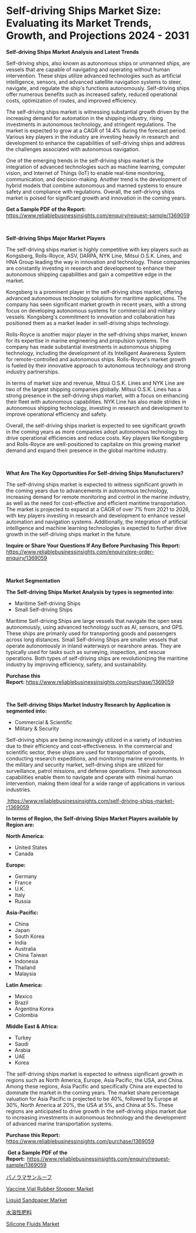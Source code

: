 <p><h1>Self-driving Ships Market Size: Evaluating its Market Trends, Growth, and Projections 2024 - 2031</h1></p><p><strong>Self-driving Ships Market Analysis and Latest Trends</strong></p>
<p><p>Self-driving ships, also known as autonomous ships or unmanned ships, are vessels that are capable of navigating and operating without human intervention. These ships utilize advanced technologies such as artificial intelligence, sensors, and advanced satellite navigation systems to steer, navigate, and regulate the ship's functions autonomously. Self-driving ships offer numerous benefits such as increased safety, reduced operational costs, optimization of routes, and improved efficiency.</p><p>The self-driving ships market is witnessing substantial growth driven by the increasing demand for automation in the shipping industry, rising investments in autonomous technology, and stringent regulations. The market is expected to grow at a CAGR of 14.4% during the forecast period. Various key players in the industry are investing heavily in research and development to enhance the capabilities of self-driving ships and address the challenges associated with autonomous navigation.</p><p>One of the emerging trends in the self-driving ships market is the integration of advanced technologies such as machine learning, computer vision, and Internet of Things (IoT) to enable real-time monitoring, communication, and decision-making. Another trend is the development of hybrid models that combine autonomous and manned systems to ensure safety and compliance with regulations. Overall, the self-driving ships market is poised for significant growth and innovation in the coming years.</p></p>
<p><strong>Get a Sample PDF of the Report:&nbsp;</strong> <a href="https://www.reliablebusinessinsights.com/enquiry/request-sample/1369059">https://www.reliablebusinessinsights.com/enquiry/request-sample/1369059</a></p>
<p>&nbsp;</p>
<p><strong>Self-driving Ships Major Market Players</strong></p>
<p><p>The self-driving ships market is highly competitive with key players such as Kongsberg, Rolls-Royce, ASV, DARPA, NYK Line, Mitsui O.S.K. Lines, and HNA Group leading the way in innovation and technology. These companies are constantly investing in research and development to enhance their autonomous shipping capabilities and gain a competitive edge in the market.</p><p>Kongsberg is a prominent player in the self-driving ships market, offering advanced autonomous technology solutions for maritime applications. The company has seen significant market growth in recent years, with a strong focus on developing autonomous systems for commercial and military vessels. Kongsberg's commitment to innovation and collaboration has positioned them as a market leader in self-driving ships technology.</p><p>Rolls-Royce is another major player in the self-driving ships market, known for its expertise in marine engineering and propulsion systems. The company has made substantial investments in autonomous shipping technology, including the development of its Intelligent Awareness System for remote-controlled and autonomous ships. Rolls-Royce's market growth is fueled by their innovative approach to autonomous technology and strong industry partnerships.</p><p>In terms of market size and revenue, Mitsui O.S.K. Lines and NYK Line are two of the largest shipping companies globally. Mitsui O.S.K. Lines has a strong presence in the self-driving ships market, with a focus on enhancing their fleet with autonomous capabilities. NYK Line has also made strides in autonomous shipping technology, investing in research and development to improve operational efficiency and safety.</p><p>Overall, the self-driving ships market is expected to see significant growth in the coming years as more companies adopt autonomous technology to drive operational efficiencies and reduce costs. Key players like Kongsberg and Rolls-Royce are well-positioned to capitalize on this growing market demand and expand their presence in the global maritime industry.</p></p>
<p>&nbsp;</p>
<p><strong>What Are The Key Opportunities For Self-driving Ships Manufacturers?</strong></p>
<p><p>The self-driving ships market is expected to witness significant growth in the coming years due to advancements in autonomous technology, increasing demand for remote monitoring and control in the marine industry, as well as the need for cost-effective and efficient maritime transportation. The market is projected to expand at a CAGR of over 7% from 2021 to 2026, with key players investing in research and development to enhance vessel automation and navigation systems. Additionally, the integration of artificial intelligence and machine learning technologies is expected to further drive growth in the self-driving ships market in the future.</p></p>
<p><strong>Inquire or Share Your Questions If Any Before Purchasing This Report:</strong> <a href="https://www.reliablebusinessinsights.com/enquiry/pre-order-enquiry/1369059">https://www.reliablebusinessinsights.com/enquiry/pre-order-enquiry/1369059</a></p>
<p>&nbsp;</p>
<p><strong>Market Segmentation</strong></p>
<p><strong>The Self-driving Ships Market Analysis by types is segmented into:</strong></p>
<p><ul><li>Maritime Self-driving Ships</li><li>Small Self-driving Ships</li></ul></p>
<p><p>Maritime Self-driving Ships are large vessels that navigate the open seas autonomously, using advanced technology such as AI, sensors, and GPS. These ships are primarily used for transporting goods and passengers across long distances. Small Self-driving Ships are smaller vessels that operate autonomously in inland waterways or nearshore areas. They are typically used for tasks such as surveying, inspection, and rescue operations. Both types of self-driving ships are revolutionizing the maritime industry by improving efficiency, safety, and sustainability.</p></p>
<p><strong>Purchase this Report:&nbsp;</strong><a href="https://www.reliablebusinessinsights.com/purchase/1369059">https://www.reliablebusinessinsights.com/purchase/1369059</a></p>
<p>&nbsp;</p>
<p><strong>The Self-driving Ships Market Industry Research by Application is segmented into:</strong></p>
<p><ul><li>Commercial & Scientific</li><li>Military & Security</li></ul></p>
<p><p>Self-driving ships are being increasingly utilized in a variety of industries due to their efficiency and cost-effectiveness. In the commercial and scientific sector, these ships are used for transportation of goods, conducting research expeditions, and monitoring marine environments. In the military and security market, self-driving ships are utilized for surveillance, patrol missions, and defense operations. Their autonomous capabilities enable them to navigate and operate with minimal human intervention, making them ideal for a wide range of applications in various industries.</p></p>
<p><a href="https://www.reliablebusinessinsights.com/self-driving-ships-market-r1369059">&nbsp;https://www.reliablebusinessinsights.com/self-driving-ships-market-r1369059</a></p>
<p><strong>In terms of Region, the Self-driving Ships Market Players available by Region are:</strong></p>
<p>
    <p> <strong> North America: </strong>
        <ul>
            <li>United States</li>
            <li>Canada</li>
        </ul>
        </p> 
    <p> <strong> Europe: </strong>
        <ul>
            <li>Germany</li>
            <li>France</li>
            <li>U.K.</li>
            <li>Italy</li>
            <li>Russia</li>
        </ul>
        </p> 
    <p> <strong> Asia-Pacific: </strong>
        <ul>
            <li>China</li>
            <li>Japan</li>
            <li>South Korea</li>
            <li>India</li>
            <li>Australia</li>
            <li>China Taiwan</li>
            <li>Indonesia</li>
            <li>Thailand</li>
            <li>Malaysia</li>
        </ul>
        </p> 
    <p> <strong> Latin America: </strong>
        <ul>
            <li>Mexico</li>
            <li>Brazil</li>
            <li>Argentina Korea</li>
            <li>Colombia</li>
        </ul>
        </p> 
    <p> <strong> Middle East & Africa: </strong>
        <ul>
            <li>Turkey</li>
            <li>Saudi</li>
            <li>Arabia</li>
            <li>UAE</li>
            <li>Korea</li>
        </ul>
    </p>
    </p>
<p><p>The self-driving ships market is expected to witness significant growth in regions such as North America, Europe, Asia Pacific, the USA, and China. Among these regions, Asia Pacific and specifically China are expected to dominate the market in the coming years. The market share percentage valuation for Asia Pacific is projected to be 40%, followed by Europe at 30%, North America at 20%, the USA at 5%, and China at 5%. These regions are anticipated to drive growth in the self-driving ships market due to increasing investments in autonomous technology and the development of advanced marine transportation systems.</p></p>
<p><strong>Purchase this Report: </strong><a href="https://www.reliablebusinessinsights.com/purchase/1369059">https://www.reliablebusinessinsights.com/purchase/1369059</a></p>
<p>&nbsp;<strong>Get a Sample PDF of the Report:&nbsp;&nbsp;</strong><a href="https://www.reliablebusinessinsights.com/enquiry/request-sample/1369059">https://www.reliablebusinessinsights.com/enquiry/request-sample/1369059</a></p>
<p><strong></strong></p>
<p><p><a href="https://medium.com/@chabib.jrq/%E3%83%91%E3%83%8E%E3%83%A9%E3%83%9F%E3%83%83%E3%82%AF%E3%82%B5%E3%83%B3%E3%83%AB%E3%83%BC%E3%83%95%E5%B8%82%E5%A0%B4%E5%B1%95%E6%9C%9B-%E6%A5%AD%E7%95%8C%E6%A6%82%E8%A6%81%E3%81%A8%E4%BA%88%E6%B8%AC-2024%E5%B9%B4%E3%81%8B%E3%82%892031%E5%B9%B4-ee2dca88932c">パノラマサンルーフ</a></p><p><a href="https://github.com/ChiragRP21/Market-Research-Report-List-5/blob/main/vaccine-vial-rubber-stopper-market.md">Vaccine Vial Rubber Stopper Market</a></p><p><a href="https://www.linkedin.com/pulse/insights-liquid-sandpaper-market-players-size-geographical-zgwqf?trackingId=4p9Bzjur7iqEAgFNEP3qFA%3D%3D">Liquid Sandpaper Market</a></p><p><a href="https://medium.com/@chabib.jrq/%E6%B0%B4%E6%BA%B6%E6%80%A7%E8%82%A5%E6%96%99%E5%B8%82%E5%A0%B4%E3%81%AF-%E5%B8%82%E5%A0%B4%E3%82%B7%E3%82%A7%E3%82%A2-%E3%82%B5%E3%82%A4%E3%82%BA-%E3%81%8A%E3%82%88%E3%81%B32031%E5%B9%B4%E3%81%BE%E3%81%A7%E3%81%AE%E4%BA%88%E6%B8%AC%E3%81%AB%E7%84%A6%E7%82%B9%E3%82%92%E5%BD%93%E3%81%A6%E3%81%A6%E3%81%84%E3%81%BE%E3%81%99-312d71dbe2b3">水溶性肥料</a></p><p><a href="https://www.linkedin.com/pulse/silicone-fluids-market-analysis-report-global-insights-region-7ifvf?trackingId=uW1TalgeuEo6dj95S5JrZQ%3D%3D">Silicone Fluids Market</a></p></p>